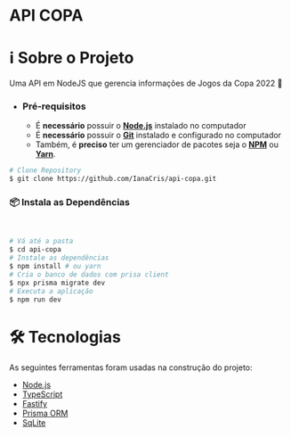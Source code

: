 # API COPA

<h1 name="sobre">ℹ Sobre o Projeto</h1>
Uma API em NodeJS que gerencia informações de Jogos da Copa 2022 🎯

- ### **Pré-requisitos**

  - É **necessário** possuir o **[Node.js](https://nodejs.org/en/)** instalado no computador
  - É **necessário** possuir o **[Git](https://git-scm.com/)** instalado e configurado no computador
  - Também, é **preciso** ter um gerenciador de pacotes seja o **[NPM](https://www.npmjs.com/)** ou **[Yarn](https://yarnpkg.com/)**.

```bash
# Clone Repository
$ git clone https://github.com/IanaCris/api-copa.git
```

<h3 name='api'>📦 Instala as Dependências</h3><br>

```bash
# Vá até a pasta
$ cd api-copa
# Instale as dependências
$ npm install # ou yarn
# Cria o banco de dados com prisa client
$ npx prisma migrate dev
# Executa a aplicação
$ npm run dev
```

<h1 name="tecnologias">🛠 Tecnologias</h1>

As seguintes ferramentas foram usadas na construção do projeto:

- [Node.js](https://nodejs.org/en/)
- [TypeScript](https://www.typescriptlang.org/)
- [Fastify](https://www.fastify.io/)
- [Prisma ORM](https://www.prisma.io/)
- [SqLite](https://www.sqlite.org/)

